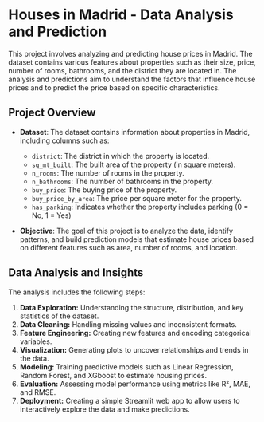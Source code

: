 # Houses in Madrid - Data Analysis and Prediction

This project involves analyzing and predicting house prices in Madrid. The dataset contains various features about properties such as their size, price, number of rooms, bathrooms, and the district they are located in. The analysis and predictions aim to understand the factors that influence house prices and to predict the price based on specific characteristics.

## Project Overview

- **Dataset**: The dataset contains information about properties in Madrid, including columns such as:
  - `district`: The district in which the property is located.
  - `sq_mt_built`: The built area of the property (in square meters).
  - `n_rooms`: The number of rooms in the property.
  - `n_bathrooms`: The number of bathrooms in the property.
  - `buy_price`: The buying price of the property.
  - `buy_price_by_area`: The price per square meter for the property.
  - `has_parking`: Indicates whether the property includes parking (0 = No, 1 = Yes)

- **Objective**: The goal of this project is to analyze the data, identify patterns, and build prediction models that estimate house prices based on different features such as area, number of rooms, and location.

## Data Analysis and Insights

The analysis includes the following steps:

1. **Data Exploration:** Understanding the structure, distribution, and key statistics of the dataset.  
2. **Data Cleaning:** Handling missing values and inconsistent formats.  
3. **Feature Engineering:** Creating new features and encoding categorical variables.  
4. **Visualization:** Generating plots to uncover relationships and trends in the data.  
5. **Modeling:** Training predictive models such as Linear Regression, Random Forest, and XGboost to estimate housing prices.  
6. **Evaluation:** Assessing model performance using metrics like R², MAE, and RMSE.  
7. **Deployment:** Creating a simple Streamlit web app to allow users to interactively explore the data and make predictions.
   
